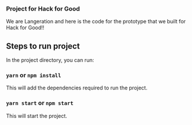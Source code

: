 
### Project for Hack for Good

We are Langeration and here is the code for the prototype that we built for Hack for Good!!

## Steps to run project

In the project directory, you can run:

### `yarn` or `npm install`

This will add the dependencies required to run the project.

### `yarn start` or `npm start`

This will start the project.
